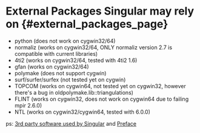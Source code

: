 External Packages Singular may rely on {#external_packages_page}
======================================

* python (does not work on cygwin32/64)
* normaliz (works on cygwin32/64, ONLY normaliz version 2.7 is compatible with current libraries)
* 4ti2 (works on cygwin32/64, tested with 4ti2 1.6)
* gfan (works on cygwin32/64)
* polymake (does not support cygwin)
* surf/surfer/surfex (not tested yet on cygwin)
* TOPCOM (works on cygwin64, not tested yet on cygwin32, however there's a bug in oldpolymake.lib::triangulations)
* FLINT (works on cygwin32, does not work on cygwin64 due to failing mpir 2.6.0)
* NTL (works on cygwin32/cygwin64, tested with 6.0.0)

ps: [3rd party software used by Singular](https://www.singular.uni-kl.de/index.php/third-party-software/software-used-by-singular.html) and [Preface](https://www.singular.uni-kl.de/Manual/3-1-6/sing_1.htm#SEC1)


